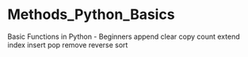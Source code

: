 # Methods_Python_Basics
Basic Functions in Python - Beginners
append
clear
copy
count
extend
index
insert
pop
remove
reverse
sort
